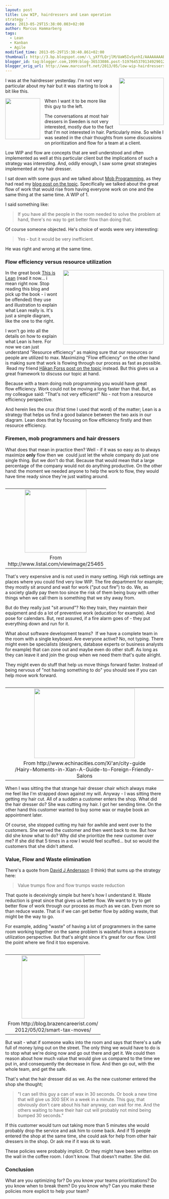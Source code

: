 ```yaml
---
layout: post
title: Low WIP, hairdressers and Lean operation
strategy '
date: 2013-05-29T15:38:00.003+02:00
author: Marcus Hammarberg
tags:
  - Lean
  - Kanban
  - Agile
modified_time: 2013-05-29T15:38:40.861+02:00
thumbnail: http://3.bp.blogspot.com/-\_yXffLQrjlM/UaW5IvSynhI/AAAAAAAABeU/8p3bR6xyHkI/s72-c/Screen+Shot+2013-05-29+at+10.13.46+.png
blogger_id: tag:blogger.com,1999:blog-36533086.post-5197645370134929012
blogger_orig_url: http://www.marcusoft.net/2013/05/low-wip-hairdressers-and-lean-operation.html
---
```




<div dir="ltr" style="text-align: left;" trbidi="on">

<a href="http://nowthatsrandom.webs.com/photos/Randomness/afro.jpeg"
data-imageanchor="1"
style="clear: right; float: right; margin-bottom: 1em; margin-left: 1em; text-align: center;"><img
src="http://nowthatsrandom.webs.com/photos/Randomness/afro.jpeg"
data-border="0" width="142" height="150" /></a>

I was at the hairdresser yesterday. I'm not very particular about my
hair but it was starting to look a bit like this.

<a
href="http://cdn1.sbnation.com/imported_assets/1300763/dolph-lundgren-flat-top-rocky.jpg"
data-imageanchor="1"
style="clear: left; float: left; margin-bottom: 1em; margin-right: 1em; text-align: center;"><img
src="http://cdn1.sbnation.com/imported_assets/1300763/dolph-lundgren-flat-top-rocky.jpg"
data-border="0" width="111" height="130" /></a>When I want it to be more
like this guy to the left.


The conversations at most hair dressers in Sweden is not very
interested, mostly due to the fact that I'm not interested in
hair. Particularly mine.
So while I was seated in the chair thoughts from some discussions on
prioritization and flow for a team at a client.

Low WIP and flow are concepts that are well understood and often
implemented as well at this particular client but the implications of
such a strategy was interesting. And, oddly enough, I saw some great
strategies implemented at my hair dresser.

I sat down with some guys and we talked about
[Mob Programming](http://mobprogramming.org/), as they had read my [blog
post on the
topic](http://www.marcusoft.net/2013/05/nothing-beats-give-crap-but-you-cannot.html).
Specifically we talked about the great flow of work that would rise from
having everyone work on one and the same thing at the same time. A WIP
of 1.

I said something like:

> If you have all the people in the room needed to solve the problem at
> hand, there's no way to get better flow than doing that.

Of course someone objected. He's choice of words were very
interesting:

> Yes - but it would be very inefficient.

He was right and wrong at the same time.

### Flow efficiency versus resource utilization

<div>

<a
href="http://3.bp.blogspot.com/-_yXffLQrjlM/UaW5IvSynhI/AAAAAAAABeU/8p3bR6xyHkI/s1600/Screen+Shot+2013-05-29+at+10.13.46+.png"
data-imageanchor="1"
style="clear: right; float: right; margin-bottom: 1em; margin-left: 1em; text-align: center;"><img
src="http://3.bp.blogspot.com/-_yXffLQrjlM/UaW5IvSynhI/AAAAAAAABeU/8p3bR6xyHkI/s320/Screen+Shot+2013-05-29+at+10.13.46+.png"
data-border="0" width="320" height="236" /></a>In the great book [This
is Lean](http://thisislean.com/) (read it now... i mean right now. Stop
reading this blog and pick up the book - i wont be offended) they use
and illustration to explain what Lean really is. It's just a simple
diagram, like the one to the right.


</div>

<div>

I won't go into all the details on how to explain what Lean is here. For
now we can just understand "Resource efficiency" as making sure that our
resources or people are utilized to max. Maximizing "Flow efficiency" on
the other hand is making sure that work is flowing through our process
as fast as possible.  Read my friend [Håkan Forss post on the
topic](https://hakanforss.wordpress.com/2012/03/18/the-balancing-act-of-getting-to-process-efficiency-nirvana/) instead.
But this gives us a great framework to discuss our topic at hand. 

</div>

<div>
</div>

<div>

Because with a team doing mob programming you would have great
flow efficiency. Work could not be moving a long faster than that. But,
as my colleague said: "That's not very efficient!" No - not from a
resource efficiency perspective. 

</div>

<div>
</div>

<div>

And herein lies the crux (frist time I used that word) of the matter;
Lean is a strategy that helps us find a good balance between the two
axis in our diagram. Lean does that by focusing on flow efficiency
firstly and then resource efficiency. 

</div>

### Firemen, mob programmers and hair dressers

<div>

What does that mean in practice then? Well - if it was so easy as to
always maximize **only** flow then we  could just let the whole company
do just one single thing. But we don't do that. Because that would mean
that a large percentage of the company would not do anything productive.
On the other hand: the moment we needed anyone to help the work to flow,
they would have time ready since they're just waiting around. 

</div>

<div>
</div>

<table class="tr-caption-container" data-cellpadding="0"
data-cellspacing="0"
style="float: left; margin-right: 1em; text-align: left;">
<colgroup>
<col style="width: 100%" />
</colgroup>
<tbody>
<tr class="odd">
<td style="text-align: center;"><a
href="http://i2.listal.com/image/25465/600full-fireman-sam-poster.jpg"
data-imageanchor="1"
style="clear: right; margin-bottom: 1em; margin-left: auto; margin-right: auto;"><img
src="http://i2.listal.com/image/25465/600full-fireman-sam-poster.jpg"
data-border="0" width="196" height="200" /></a></td>
</tr>
<tr class="even">
<td class="tr-caption" style="text-align: center;">From<br />
http://www.listal.com/viewimage/25465</td>
</tr>
</tbody>
</table>

<div>

That's very expensive and is not used in many setting. High risk
settings are places where you could find very low WIP. The fire
department for example; they mostly sit around and wait for work ("put
out fire") to do. We, as a society gladly pay them too since the risk of
them being busy with other things when we call them is something that we
shy away from. 

</div>

<div>
</div>

<div>

But do they really just "sit around"? No they train, they maintain their
equipment and do a lot of preventive work (education for example). And
pose for calendars. But, rest assured, if a fire alarm goes of - they
put everything down and run for it. 

</div>

<div>
</div>

<div>

What about software development teams?  If we have a complete team in
the room with a single keyboard. Are everyone active? No, not typing.
There might even be specialists (designers, database experts or business
analysts for example) that can zone out and maybe even do other stuff.
As long as they can leave it and join the group when we need them that's
quite alright. 

</div>

<div>
</div>

<div>

They might even do stuff that help us move things forward faster.
Instead of being nervous of "not having something to do" you should see
if you can help move work forward. 

</div>

<div>
</div>

<table class="tr-caption-container" data-cellpadding="0"
data-cellspacing="0"
style="float: left; margin-right: 1em; text-align: left;">
<colgroup>
<col style="width: 100%" />
</colgroup>
<tbody>
<tr class="odd">
<td style="text-align: center;"><a
href="http://www.echinacities.com/userfiles/2011-Year/6-Month/3-Day/image001.jpg"
data-imageanchor="1"
style="clear: left; margin-bottom: 1em; margin-left: auto; margin-right: auto;"><img
src="http://www.echinacities.com/userfiles/2011-Year/6-Month/3-Day/image001.jpg"
data-border="0" width="320" height="221" /></a></td>
</tr>
<tr class="even">
<td class="tr-caption"
style="text-align: center;">From http://www.echinacities.com/Xi'an/city-guide<br />
/Hairy-Moments-in-Xian-A-Guide-to-Foreign-Friendly-Salons</td>
</tr>
</tbody>
</table>

<div>

When I was sitting the that strange hair dresser chair which always make
me feel like I'm strapped down against my will. Anyway - I was sitting
there getting my hair cut. All of a sudden a customer enters the shop.
What did the hair dresser do? She was cutting my hair. I got her sending
time. On the other hand this customer wanted to buy some wax or maybe
book an appointment later. 

</div>

<div>
</div>

<div>

Of course, she stopped cutting my hair for awhile and went over to the
customers. She served the customer and then went back to me. But how did
she know what to do? Why did she prioritize the new customer over me? If
she did that 5 times in a row I would feel scuffed... but so would the
customers that she didn't attend.

</div>

### Value, Flow and Waste elimination

<div>

There's a quote from [David J
Andersson](http://www.agilemanagement.net/) (I think) that sums up the
strategy here:

</div>

> Value trumps flow and flow trumps waste reduction

That quote is deceivingly simple but here's how I understand it. Waste
reduction is great since that gives us better flow. We want to try to
get better flow of work through our process as much as we can. Even more
so than reduce waste. That is if we can get better flow by adding waste,
that might be the way to go.

For example, adding "waste" of having a lot of programmers in the same
room working together on the same problem is wasteful from a resource
utilization perspective. But that's alright since it's great for our
flow. Until the point where we find it too expensive.


<table class="tr-caption-container" data-cellpadding="0"
data-cellspacing="0"
style="float: right; margin-left: 1em; text-align: right;">
<colgroup>
<col style="width: 100%" />
</colgroup>
<tbody>
<tr class="odd">
<td style="text-align: center;"><a
href="http://static.brazencareerist.com/brazenlife/2012/05/safe-full-of-money-250x250.jpg"
data-imageanchor="1"
style="clear: left; margin-bottom: 1em; margin-left: auto; margin-right: auto;"><img
src="http://static.brazencareerist.com/brazenlife/2012/05/safe-full-of-money-250x250.jpg"
data-border="0" width="200" height="200" /></a></td>
</tr>
<tr class="even">
<td class="tr-caption"
style="text-align: center;">From http://blog.brazencareerist.com/<br />
2012/05/02/smart-tax-moves/</td>
</tr>
</tbody>
</table>

But wait - what if someone walks into the room and says that there's a
safe full of money lying out on the street. The only thing we would have
to do is to stop what we're doing now and go out there and get it. We
could then reason about how much value that would give us compared to
the time we put in, and consequently the decrease in flow.
And then go out, with the whole team, and get the safe.

That's what the hair dresser did as we. As the new customer entered the
shop she thought;

> "I can sell this guy a can of wax in 30 seconds. Or book a new time
> that will give us 300 SEK in a week in a minute. This guy, that
> obviously don't care about his hair anyway, can wait for me. And the
> others waiting to have their hair cut will probably not mind being
> bumped 30 seconds."

If this customer would turn out taking more than 5 minutes she would
probably drop the service and ask him to come back. And if 15 people
entered the shop at the same time, she could ask for help from other
hair dressers in the shop. Or ask me if it was ok to wait.

These policies were probably implicit. Or they might have been written
on the wall in the coffee room. I don't know. That doesn't matter. She
did.

### Conclusion 

What are you optimizing for?
Do you know your teams prioritizations?
Do you know when to break them? Do you know why?
Can you make these policies more explicit to help your team?

</div>
